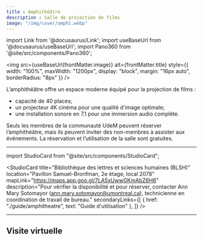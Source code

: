 ```yaml
---
title : Amphithéâtre
description : Salle de projection de films
image: "/img/cover/amphi.webp"
---
```

import Link from '@docusaurus/Link';
import useBaseUrl from '@docusaurus/useBaseUrl';
import Pano360 from '@site/src/components/Pano360';

<img 
  src={useBaseUrl(frontMatter.image)} 
  alt={frontMatter.title} 
  style={{
    width: "100%",
    maxWidth: "1200px",
    display: "block",
    margin: "16px auto",
    borderRadius: "8px"
  }} 
/>

L’amphithéâtre offre un espace moderne équipé pour la projection de films :
- capacité de 40 places;
- un projecteur 4K cinéma pour une qualité d'image optimale;
- une installation sonore en 7.1 pour une immersion audio complète.


Seuls les membres de la communauté UdeM peuvent réserver l’amphithéâtre, mais ils peuvent inviter des non-membres à assister aux événements. La réservation et l’utilisation de la salle sont gratuites.

---

import StudioCard from "@site/src/components/StudioCard";

<StudioCard
    title="Bibliothèque des lettres et sciences humaines (BLSH)"
    location="Pavillon Samuel-Bronfman, 2e étage, local 2078"
    mapLink="https://maps.app.goo.gl/7LA5xUwwGKmAbZ6H6"
    description="Pour vérifier la disponibilité et pour réserver, contacter Ann Mary Sotomayor (ann.mary.sotomayor@umontreal.ca), technicienne en coordination de travail de bureau."
    secondaryLinks={[
    { href: "./guide/amphitheatre", text: "Guide d'utilisation" },
  ]}
/>

---

## Visite virtuelle

<Pano360
  image="/img/pano/amphi.webp"
  legende="Vue en 360° de l'amphithéâtre"
  title="Amphithéâtre"
  alt="vue en 360° de l'amphithéâtre"
/>